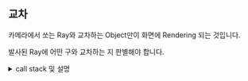 

## 교차

카메라에서 쏘는 Ray와 교차하는 Object만이 화면에 Rendering 되는 것입니다.  

발사된 Ray에 어떤 구와 교차하는 지 판별해야 합니다.

<details>
  <summary>call stack 및 설명</summary>  
  https://github.com/SeJin0214/software_raytracing/blob/1edeffc7ce8ad6c8f460188826a69a7d20f27729/bonus/render_bonus.c#L27  
  https://github.com/SeJin0214/software_raytracing/blob/1edeffc7ce8ad6c8f460188826a69a7d20f27729/bonus/render_bonus.h#L52  
  https://github.com/SeJin0214/software_raytracing/blob/1edeffc7ce8ad6c8f460188826a69a7d20f27729/bonus/render_bonus.h#L34  
  <br>  
  모든 구 오브젝트를 직선의 벡터 방정식과 구의 방정식을 이용하여 판별합니다.  
  해가 2개라면 교차되는 것이고, 해가 양수여야 앞에 있어야 합니다. 또한 기존의 값보다 작아야 카메라에 제일 가까운 것으로 판별됩니다.  
  https://github.com/SeJin0214/software_raytracing/blob/1edeffc7ce8ad6c8f460188826a69a7d20f27729/bonus/sphere_bonus.c#L51-L76  

  > 평면, 원기둥, 원뿔 모두 각자의 방정식을 이용해 판별합니다.
  
  
</details>





